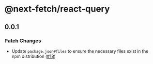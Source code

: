 # @next-fetch/react-query

## 0.0.1

### Patch Changes

- Update `package.json#files` to ensure the necessary files exist in the npm distribution ([#18](https://github.com/vercel-labs/next-fetch/pull/18))

